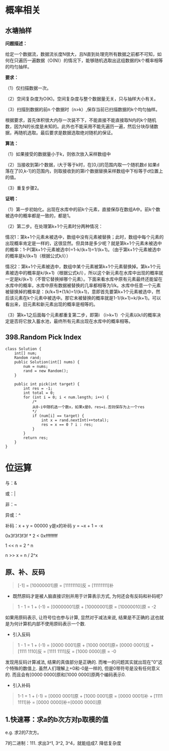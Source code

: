# 概率相关

## 水塘抽样

**问题描述：**

给定一个数据流，数据流长度N很大，且N直到处理完所有数据之前都不可知，如何在只遍历一遍数据（O(N)）的情况下，能够随机选取出这组数据的k个概率相等的均匀抽样。

**要求：**

（1）仅扫描数据一次。

（2）空间复杂度为O(K)。空间复杂度与整个数据量无关，只与抽样大小有关。

（3）扫描到数据的前n 个数据时（n>k）,保存当前已扫描数据的k个均匀抽样。

根据要求，首先体积很大内存一次装不下，不能直接不能直接取N内的k个随机数，因为N的长度是未知的。此外也不能采用不能先遍历一遍，然后分块存储数据，再随机选取。最后要求是数据选取绝对随机的保证。

**算法：**

（1）如果接受的数据量小于k，则依次放入采样数组中

（2）当接收到第i个数据，i大于等于k时，在[0,i]的范围内取一个随机数d 如果d落在了[0,k-1]的范围内，则取接收到的第i个数据替换采样数组中下标等于d位置上的值。

（3）重复步骤2。

**证明：**

（1）第一步初始化。出现在水库中的前k个元素，直接保存在数组A中。前k个数被选中的概率都是一致的，都是1。 

（2）第二步。在处理第k+1个元素时分两种情况：

情况1：第k+1个元素未被选中，数组中没有元素被替换；此时，数组中每个元素的出现概率肯定是一样的，这很显然。但具体是多少呢？就是第k+1个元素未被选中的概率：1-P(第k+1个元素被选中)=1-k/(k+1)=1/(k+1)。（由于第k+1个元素被选中的概率是k/(k+1)（根据公式k/i））

情况2：第k+1个元素被选中，数组中某个元素被第k+1个元素替换掉。第k+1个元素被选中的概率是k/(k+1)（根据公式k/i），所以这个新元素在水库中出现的概率就一定是k/(k+1)（不管它替换掉哪个元素）。下面来看水库中原有元素最终还能留在水库中的概率，水库中原有数据被替换的几率都相等为1/k。水库中任意一个元素被替换掉的概率是：(k/k+1)*(1/k)=1/(k+1)，意即首先要第k+1个元素被选中，然后该元素在k个元素中被选中。那它未被替换的概率就是1-1/(k+1)=k/(k+1)。可以看出来，旧元素和新元素出现的概率是相等的。

（3）第k+1之后面每个元素都重复第二步，即第i （i>k+1）个元素以k/i的概率决定是否将它放入蓄水池，最终所有元素出现在水库中的概率相等。

## 398.Random Pick Index

```
class Solution {
    int[] num;
    Random rand;
    public Solution(int[] nums) {
        num = nums;
        rand = new Random();
    }
    
    public int pick(int target) {
        int res = -1;
        int total = 0;
        for (int i = 0; i < num.length; i++) {
            /*
            从0-i中随机选一个数x，如果x是0，res=i.否则保存为上一个res
            */
            if (num[i] == target) {
                int x = rand.nextInt(++total);
                res = x == 0 ? i : res;
            }
        }
        return res;
    }
}
```



# 位运算

与：&

或：|

非：~

异或：^

补码：x + y = 00000  y是x的补码  y = ~x + 1 = -x

0x3f3f3f3f * 2 < 0xffffffff

1 << n = 2 ^ n

n >> x = n / 2^x

## 原、补、反码

> [-1] = [10000001]原 = [11111110]反 = [11111111]补

- 既然原码才是被人脑直接识别并用于计算表示方式, 为何还会有反码和补码呢?

> 1 - 1 = 1 + (-1) = [00000001]原 + [10000001]原 = [10000010]原 = -2

如果用原码表示, 让符号位也参与计算, 显然对于减法来说, 结果是不正确的.这也就是为何计算机内部不使用原码表示一个数.

- 引入反码

> 1 - 1 = 1 + (-1) = [0000 0001]原 + [1000 0001]原= [0000 0001]反 + [1111 1110]反 = [1111 1111]反 = [1000 0000]原 = -0

发现用反码计算减法, 结果的真值部分是正确的. 而唯一的问题其实就出现在"0"这个特殊的数值上. 虽然人们理解上+0和-0是一样的, 但是0带符号是没有任何意义的. 而且会有[0000 0000]原和[1000 0000]原两个编码表示0.

- 引入补码

> 1-1 = 1 + (-1) = [0000 0001]原 + [1000 0001]原 = [0000 0001]补 + [1111 1111]补 = [0000 0000]补=[0000 0000]原

## 1.快速幂：求a的b次方对p取模的值

e.g. 求2的7次方。

7的二进制：111. 求出3^1, 3^2, 3^4，就能组成7. 降低复杂度

